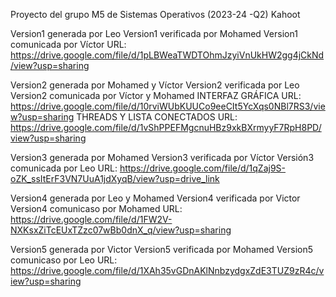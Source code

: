 Proyecto del grupo M5 de Sistemas Operativos (2023-24 -Q2)
Kahoot

Version1 generada por Leo
Version1 verificada por Mohamed
Version1 comunicada por Víctor URL: https://drive.google.com/file/d/1pLBWeaTWDTOhmJzyiVnUkHW2gg4jCkNd/view?usp=sharing

Version2 generada por Mohamed y Víctor
Version2 verificada por Leo
Version2 comunicada por Víctor y Mohamed
INTERFAZ GRÁFICA URL: https://drive.google.com/file/d/10rviWUbKUUCo9eeCIt5YcXqs0NBl7RS3/view?usp=sharing
THREADS Y LISTA CONECTADOS URL: https://drive.google.com/file/d/1vShPPEFMgcnuHBz9xkBXrmyyF7RpH8PD/view?usp=sharing

Version3 generada por Mohamed
Version3 verificada por Víctor
Versión3 comunicada por Leo URL: https://drive.google.com/file/d/1qZaj9S-oZK_ssItErF3VN7UuA1jdXyqB/view?usp=drive_link


Version4 generada por Leo y Mohamed
Version4 verificada por Victor
Version4 comunicaso por Mohamed URL: https://drive.google.com/file/d/1FW2V-NXKsxZiTcEUxTZzc07wBb0dnX_q/view?usp=sharing

Version5 generada por Victor
Version5 verificada por Mohamed 
Version5 comunicaso por Leo URL: https://drive.google.com/file/d/1XAh35vGDnAKlNnbzydgxZdE3TUZ9zR4c/view?usp=sharing
